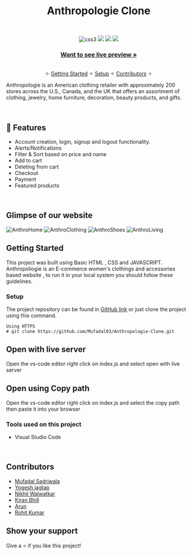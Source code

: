 
<h1 align="center">Anthropologie Clone</h1> 
<br />
<p align="center">
    <img src="https://img.shields.io/badge/CSS3-1572B6?style=for-the-badge&logo=css3&logoColor=white" alt="css3"/>   
    <img src="https://img.shields.io/badge/NPM-%23000000.svg?style=for-the-badge&logo=npm&logoColor=white" />
    <img src="https://img.shields.io/badge/html-%2320232a.svg?style=for-the-badge&logo=HTML&logoColor=%2361DAFB" />
    <img src="https://img.shields.io/badge/JSON SERVER-%2320232a.svg?style=for-the-badge&logo=CSS&logoColor=%2361DAFB" />
    
</p>

<h3 align="center"><a href="https://wonderful-malasada-e63214.netlify.app/"><strong>Want to see live preview »</strong></a></h3>

<p align="center"> 
    <br />&#10023;
    <a href="#Getting-Started">Getting Started</a> &#10023; <a href="#Setup">Setup</a> &#10023;    
    <a href="#Contributors">Contributors</a> &#10023;
  </p>
  
  Anthropologie is an American clothing retailer with approximately 200 stores across the U.S., Canada, and the UK that offers an assortment of clothing, jewelry, home furniture, decoration, beauty products, and gifts.

<br />


## 🚀 Features
- Account creation, login, signup and logout functionality.
- Alerts/Notifications
- Filter & Sort based on price and name
- Add to cart
- Deleting from cart
- Checkout
- Payment
- Featured products

<br/>

## Glimpse of our website

![AnthroHome](https://user-images.githubusercontent.com/101393298/190655740-f48093f3-2f96-483b-a98d-73a330e89c4d.png)
![AnthroClothing](https://user-images.githubusercontent.com/101393298/190655502-9723f3a2-91f6-42c9-aa74-5121fcd52bb2.png)
![AnthroShoes](https://user-images.githubusercontent.com/101393298/190655514-6f799ecf-b58a-4929-96a7-3684b9877ea1.png)
![AnthroLiving](https://user-images.githubusercontent.com/101393298/190655523-6582bc5b-2db6-4c40-afc5-0bf73f55b2b3.png)




## Getting Started

This project was built using Basic HTML , CSS and JAVASCRIPT.
Anthropoliogie is an E-commerce women's clothings and accessories based website , to run it in your local system you should follow these guidelines.


### Setup


The project repository can be found in [GitHub link](https://github.com/Mufadal03/Anthropologie-Clone.git) or just clone the project using this command. 


```
Using HTTPS
# git clone https://github.com/Mufadal03/Anthropologie-Clone.git
```

## Open with live server 
Open the vs-code editor right click on index.js and select open with live server 


## Open using Copy path 
Open the vs-code editor right click on index.js and select the copy path then paste it into your browser

### Tools used on this project

- Visual Studio Code


<br/>

## Contributors

- [Mufadal Sadriwala](https://github.com/Mufadal03)
- [Yogesh jagtap](https://github.com/jagtapyogesh41)
- [Nikhil Walwatkar](https://github.com/Nikhil-81)
- [Kiran Bhill](https://github.com/kiranbhil)
- [Arun](https://github.com/arun5G)
- [Rohit Kumar](https://github.com/Rohit1-1)




## Show your support

Give a ⭐ if you like this project!

